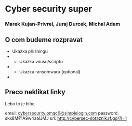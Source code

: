 # Cyber security super
### Marek Kujan-Privrel, Juraj Durcek, Michal Adam

## O com budeme rozpravat

* Ukazka phishingu
* * Ukazka virusu/scriptu
* * Ukazka ransomwaru (optional)
* 
  
## Preco neklikat linky
Lebo to je blbe

email: cybersecurity.omqc6@simplelogin.com
password: skx8M@A9w4aa!JMJ
url: http://cybersec-dotaznik.rf.gd/?i=1